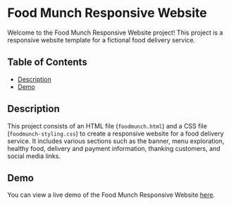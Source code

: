 # Food Munch Responsive Website

Welcome to the Food Munch Responsive Website project! This project is a responsive website template for a fictional food delivery service.

## Table of Contents
- [Description](#description)
- [Demo](#demo)

## Description
This project consists of an HTML file (`foodmunch.html`) and a CSS file (`foodmunch-styling.css`) to create a responsive website for a food delivery service.
It includes various sections such as the banner, menu exploration, healthy food, delivery and payment information, thanking customers, and social media links.

## Demo
You can view a live demo of the Food Munch Responsive Website [here](https://dinein.ccbp.tech/).


